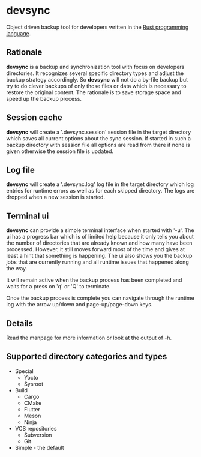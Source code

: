 # devsync
Object driven backup tool for developers written in the [Rust
programming language](https://www.rust-lang.org/).

## Rationale
**devsync** is a backup and synchronization tool with focus on
developers directories. It recognizes several specific directory types
and adjust the backup strategy accordingly. So **devsync** will not do
a by-file backup but try to do clever backups of only those files or
data which is necessary to restore the original content. The rationale
is to save storage space and speed up the backup process.

## Session cache
**devsync** will create a '.devsync.session' session file in the
target directory which saves all current options about the sync
session. If started in such a backup directory with session file all
options are read from there if none is given otherwise the session
file is updated.

## Log file
**devsync** will create a '.devsync.log' log file in the target
directory which log entries for runtime errors as well as for each
skipped directory. The logs are dropped when a new session is started.

## Terminal ui
**devsync** can provide a simple terminal interface when started with
'-u'. The ui has a progress bar which is of limited help because it
only tells you about the number of directories that are already known
and how many have been processed. However, it still moves forward most
of the time and gives at least a hint that something is happening. The
ui also shows you the backup jobs that are currently running and all
runtime issues that happened along the way.

It will remain active when the backup process has been completed and
waits for a press on 'q' or 'Q' to terminate.

Once the backup process is complete you can navigate through the
runtime log with the arrow up/down and page-up/page-down keys.

## Details
Read the manpage for more information or look at the output of -h.

## Supported directory categories and types
- Special
  - Yocto
  - Sysroot
- Build
  - Cargo
  - CMake
  - Flutter
  - Meson
  - Ninja
- VCS repositories
  - Subversion
  - Git
- Simple - the default
